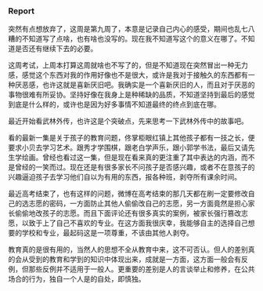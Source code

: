 ### Report

​	突然有点想放弃了，这周是第九周了，本意是记录自己内心的感受，期间也乱七八糟的不知道写了点啥，也有啥也没写的。现在我不知道写这个的意义在哪了。不知道是否还有继续下去的必要。

​	这周考试，上周本打算这周就啥也不写了的，但是不知道现在突然冒出一种无力感，感觉这个东西对我的作用好像也不是很大，或许是我对于接触久的东西都有一种厌恶感，也许这就是喜新厌旧吧。我确实是一个喜新厌旧的人，而且对于厌恶的事物很难有所妥协。坚持好像在我身上是种稀缺的品质，不知道坚持到最后的感觉到底是什么样的，或许也是因为好多事情不知道最终的终点到底在哪。

​	最近开始看武林外传，也许这是个突破点，先来思考一下武林外传中的故事吧。

​	看的最新一集是关于孩子的教育问题，佟掌柜眼红镇上其他孩子都有一技之长，便要求小贝去学习艺术。跟秀才学围棋，跟老白学声乐，跟小郭学书法，最后又请先生学绘画。曾经也看过这一集，但是现在看来真的更注重了其中表达的内涵，而不是曾经的一笑而过。现在还是有很多家长不问孩子是否感兴趣，或者不在意孩子的兴趣逼迫孩子去学习他们自以为有用的东西，报各种班，剥夺所有课余时间。

​	最近高考结束了，也有这样的问题，微博在高考结束的那几天都在刷一定要修改自己的选志愿的密码，一方面防止其他人偷偷改自己的志愿，另一方面竟然是担心家长偷偷地改孩子的志愿。而且下面评论还有很多真实的案例，被家长强行篡改志愿，以致于上了自己不喜欢的专业。在这方面我很庆幸，我能够自主的选择自己想要的学校和专业，最起码这是一项尊重，不该由其他人剥夺。

​	教育真的是很有用的，当然人的思想不全从教育中来，这不可否认。但人的差别真的会从受到的教育和学到的知识中体现出来，成就是一方面，这方面一般会有反例，但那些反例并不适用于一般人。更重要的差别是人的言谈举止和修养，在公共场合的行为，独自一个人是的自处，即慎独。

